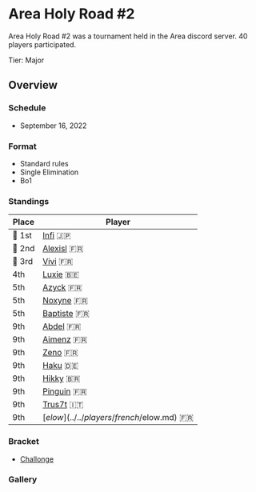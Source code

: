 # Area Holy Road #2

Area Holy Road #2 was a tournament held in the Area discord server.
40 players participated.

Tier: Major

## Overview

### Schedule
- September 16, 2022

### Format
- Standard rules
- Single Elimination
- Bo1

### Standings

|Place|Player|
|-|-|
|:1st_place_medal: 1st|[Infi](../../players/japanese/infi.md) :jp:|
|:2nd_place_medal: 2nd|[Alexisl](../../players/french/alexisl.md) :fr:|
|:3rd_place_medal: 3rd|[Vivi](../../players/french/vivi.md) :fr:|
|4th|[Luxie](../../players/belgian/luxie.md) :belgium:|
|5th|[Azyck](../../players/french/azyck.md) :fr:|
|5th|[Noxyne](../../players/french/noxyne.md) :fr:|
|5th|[Baptiste](../../players/french/baptiste.md) :fr:|
|9th|[Abdel](../../players/french/abdel.md) :fr:|
|9th|[Aimenz](../../players/french/aimenz.md) :fr:|
|9th|[Zeno](../../players/french/585zeno.md) :fr:|
|9th|[Haku](../../players/german/haku.md) :de:|
|9th|[Hikky](../../players/brazilian/hikky.md) :brazil:|
|9th|[Pinguin](../../players/french/pinguin.md) :fr:|
|9th|[Trus7t](../../players/italian/trus7t.md) :it:|
|9th|[$elow](../../players/french/$elow.md) :fr:|

### Bracket
- [Challonge](https://challonge.com/holyroad2)

### Gallery
